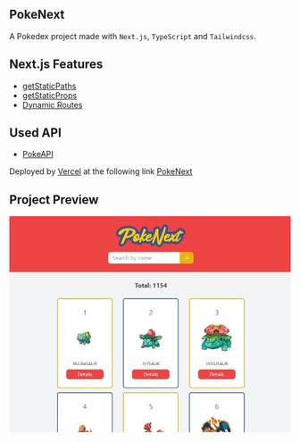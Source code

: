 ## PokeNext

A Pokedex project made with `Next.js`, `TypeScript` and `Tailwindcss`.

## Next.js Features
* [getStaticPaths](https://nextjs.org/docs/api-reference/data-fetching/get-static-paths)
* [getStaticProps](https://nextjs.org/docs/api-reference/data-fetching/get-static-props)
* [Dynamic Routes](https://nextjs.org/learn/basics/dynamic-routes/dynamic-routes-details)

## Used API
* [PokeAPI](https://pokeapi.co/)

Deployed by [Vercel](https://vercel.com/) at the following link [PokeNext](https://pokenext-gui-leandro.vercel.app/)

## Project Preview
<p align=center>
  <img src="./.github/poke-print.jpg"/>
</p>
